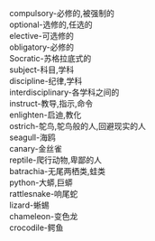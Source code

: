 compulsory-必修的,被强制的<br>
optional-选修的,任选的<br>
elective-可选修的<br>
obligatory-必修的<br>
Socratic-苏格拉底式的<br>
subject-科目,学科<br>
discipline-纪律,学科<br>
interdisciplinary-各学科之间的<br>
instruct-教导,指示,命令<br>
enlighten-启迪,教化<br>
ostrich-鸵鸟,鸵鸟般的人,回避现实的人<br>
seagull-海鸥<br>
canary-金丝雀<br>
reptile-爬行动物,卑鄙的人<br>
batrachia-无尾两栖类,蛙类<br>
python-大蟒,巨蟒<br>
rattlesnake-响尾蛇<br>
lizard-蜥蜴<br>
chameleon-变色龙<br>
crocodile-鳄鱼<br>

